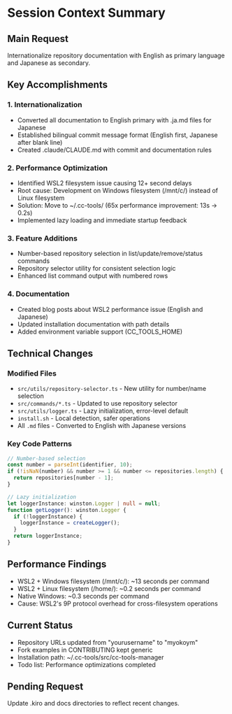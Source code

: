 # Session Context Summary

## Main Request
Internationalize repository documentation with English as primary language and Japanese as secondary.

## Key Accomplishments

### 1. Internationalization
- Converted all documentation to English primary with .ja.md files for Japanese
- Established bilingual commit message format (English first, Japanese after blank line)
- Created .claude/CLAUDE.md with commit and documentation rules

### 2. Performance Optimization
- Identified WSL2 filesystem issue causing 12+ second delays
- Root cause: Development on Windows filesystem (/mnt/c/) instead of Linux filesystem
- Solution: Move to ~/.cc-tools/ (65x performance improvement: 13s → 0.2s)
- Implemented lazy loading and immediate startup feedback

### 3. Feature Additions
- Number-based repository selection in list/update/remove/status commands
- Repository selector utility for consistent selection logic
- Enhanced list command output with numbered rows

### 4. Documentation
- Created blog posts about WSL2 performance issue (English and Japanese)
- Updated installation documentation with path details
- Added environment variable support (CC_TOOLS_HOME)

## Technical Changes

### Modified Files
- `src/utils/repository-selector.ts` - New utility for number/name selection
- `src/commands/*.ts` - Updated to use repository selector
- `src/utils/logger.ts` - Lazy initialization, error-level default
- `install.sh` - Local detection, safer operations
- All `.md` files - Converted to English with Japanese versions

### Key Code Patterns
```typescript
// Number-based selection
const number = parseInt(identifier, 10);
if (!isNaN(number) && number >= 1 && number <= repositories.length) {
  return repositories[number - 1];
}

// Lazy initialization
let loggerInstance: winston.Logger | null = null;
function getLogger(): winston.Logger {
  if (!loggerInstance) {
    loggerInstance = createLogger();
  }
  return loggerInstance;
}
```

## Performance Findings
- WSL2 + Windows filesystem (/mnt/c/): ~13 seconds per command
- WSL2 + Linux filesystem (/home/): ~0.2 seconds per command
- Native Windows: ~0.3 seconds per command
- Cause: WSL2's 9P protocol overhead for cross-filesystem operations

## Current Status
- Repository URLs updated from "yourusername" to "myokoym"
- Fork examples in CONTRIBUTING kept generic
- Installation path: ~/.cc-tools/src/cc-tools-manager
- Todo list: Performance optimizations completed

## Pending Request
Update .kiro and docs directories to reflect recent changes.